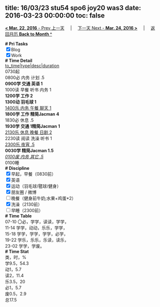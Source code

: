 title: 16/03/23 stu54 spo6 joy20 was3
date: 2016-03-23 00:00:00
toc: false
---
[**< Mar. 22, 2016** - Prev 上一天](/lifelogs/2016/03/d22.html) &nbsp; &nbsp; | &nbsp; &nbsp; [下一天 Next - **Mar. 24, 2016 >**](/lifelogs/2016/03/d24.html) &nbsp; &nbsp; |  &nbsp; &nbsp; [返回月历 **Back to Month ^**](/lifelogs/2016/03/index.html)
<br/><div><b># Pri Tasks</b></div><div><input checked="true" type="checkbox"/>Blog</div><div><input checked="true" type="checkbox"/>Work</div><div><b># Time Detail</b></div><div><u>to_time|type|desc|duration</u></div><div>0730起</div><div>0800必 内务 计划 .5</div><div><b>0900学 交通 英语 1</b></div><div>1000读 早餐 听书 内务 1</div><div><b>1200学 工作 2</b></div><div><b>1300动 羽毛球 1</b></div><div><u>1400乐 内务 午餐 聊天 1</u></div><div><b>1800学 工作 精简Jacman 4</b></div><div>1830必 休息 .5</div><div><b>1930学 交通 1</b><b>精简Jacman</b> <b>1</b></div><div><u>2130乐 休息 晚餐 日剧 2</u></div><div>2230读 阅读 洗澡 听书 1</div><div><u>2300乐 夜宵 .5</u></div><div><b>0030学 精简Jacman 1.5</b></div><div><u><i>0100废 内务 其它 .5</i></u></div><div>0100睡</div><div><b># Discipline</b></div><div><input checked="true" type="checkbox"/>早起，早餐（0830前）</div><div><input checked="true" type="checkbox"/>英语</div><div><input checked="true" type="checkbox"/>运动（羽毛球/毽球/健身）</div><div><input checked="true" type="checkbox"/>朋友圈 / 微博</div><div><input type="checkbox"/>晚餐（健身前牛奶;水果+鸡蛋*2）</div><div><input checked="true" type="checkbox"/>洗澡（2130前）</div><div><input type="checkbox"/>早睡（2300前）</div><div><b># Time Table</b></div><div>07-10 〇必，学学，读读，学学，</div><div>11-14 学学，动动，乐乐，学学，</div><div>15-18 学学，学学，学学，必学，</div><div>19-22 学乐，乐乐，乐读，读乐，</div><div>23-02 学学，学废。</div><div><b># Time Stat</b></div><div>类，时，%</div><div>学9.5，54.3</div><div>动1，5.7</div><div>读2，11.4</div><div>乐3.5，20</div><div>必1，5.7</div><div>废0.5，2.9</div><div>总17.5</div>